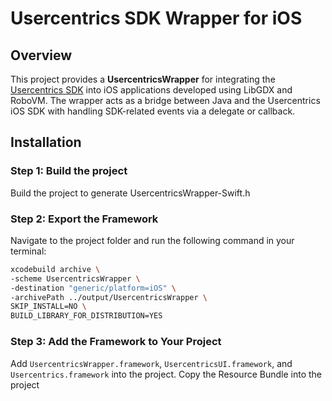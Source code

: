 # Usercentrics SDK Wrapper for iOS

## Overview
This project provides a **UsercentricsWrapper** for integrating the [Usercentrics SDK](https://usercentrics.com/docs/apps/intro/) into iOS applications developed using LibGDX and RoboVM. The wrapper acts as a bridge between Java and the Usercentrics iOS SDK with handling SDK-related events via a delegate or callback.

## Installation

### Step 1: Build the project 
Build the project to generate UsercentricsWrapper-Swift.h

### Step 2: Export the Framework
Navigate to the project folder and run the following command in your terminal:

```bash
xcodebuild archive \
-scheme UsercentricsWrapper \
-destination "generic/platform=iOS" \
-archivePath ../output/UsercentricsWrapper \
SKIP_INSTALL=NO \
BUILD_LIBRARY_FOR_DISTRIBUTION=YES
```

### Step 3: Add the Framework to Your Project
Add `UsercentricsWrapper.framework`, `UsercentricsUI.framework`, and `Usercentrics.framework` into the project.
Copy the Resource Bundle into the project
